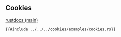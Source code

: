 ## Cookies

[rustdocs (main)](https://docs.trillium.rs/trillium_cookies/index.html)

```rust,noplaypen
{{#include ../../../cookies/examples/cookies.rs}}
```
